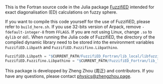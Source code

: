 This is the Fortran source code in the Julia package [FuzzifiED](https://github.com/mankai-chow/FuzzifiED.jl) intended for exact diagonalisation (ED) calculations on fuzzy sphere. 

If you want to compile this code yourself for the use of FuzzifiED, please refer to `build_here.sh`. If you use 32-bits version of Arpack, remove  `-fdefault-integer-8` from `FFLAGS`. If you are not using Linux, change `.so` to `dylib` or `ddl`. When running the Julia code of FuzzifiED, the directory of the compiled dynamic library need to be stored into the environment variables `FuzzifiED.Libpath` and `FuzzifiED.Fuzzifino.Libpathino`. 
```julia
FuzzifiED.Libpath = "$CURRENT_PATH/FuzzifiED_Fortran/lib_local/libfuzzified.so"
FuzzifiED.Fuzzifino.Libpathino = "$CURRENT_PATH/FuzzifiED_Fortran/lib_local/libfuzzifino.so"
```

This package is developped by Zheng Zhou (周正) and contributors. If you have any questions, please contact [physics@zhengzhou.page](mailto:physics@zhengzhou.page).
